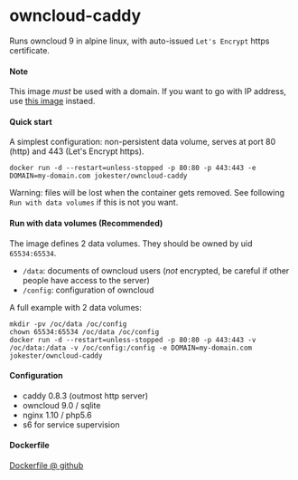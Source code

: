 # owncloud-caddy

Runs owncloud 9 in alpine linux, with auto-issued `Let's Encrypt` https certificate.

<!-- TODO badge here -->

#### Note

This image *must* be used with a domain. If you want to go with IP address, use [this image](https://hub.docker.com/r/jokester/owncloud/) instaed.

#### Quick start

A simplest configuration: non-persistent data volume, serves at port 80 (http) and 443 (Let's Encrypt https).

    docker run -d --restart=unless-stopped -p 80:80 -p 443:443 -e DOMAIN=my-domain.com jokester/owncloud-caddy

Warning: files will be lost when the container gets removed. See following `Run with data volumes` if this is not you want.

#### Run with data volumes (Recommended)

The image defines 2 data volumes. They should be owned by uid `65534:65534`.

- `/data`: documents of owncloud users (*not* encrypted, be careful if other people have access to the server)
- `/config`: configuration of owncloud

A full example with 2 data volumes:

```
mkdir -pv /oc/data /oc/config
chown 65534:65534 /oc/data /oc/config
docker run -d --restart=unless-stopped -p 80:80 -p 443:443 -v /oc/data:/data -v /oc/config:/config -e DOMAIN=my-domain.com jokester/owncloud-caddy
```

#### Configuration

- caddy 0.8.3 (outmost http server)
- owncloud 9.0 / sqlite
- nginx 1.10 / php5.6
- s6 for service supervision

#### Dockerfile

[Dockerfile @ github](https://github.com/jokester/Dockerfiles/tree/master/owncloud-caddy)

